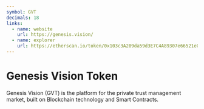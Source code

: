 ```yaml
---
symbol: GVT
decimals: 18
links:
  - name: website
    url: https://genesis.vision/
  - name: explorer
    url: https://etherscan.io/token/0x103c3A209da59d3E7C4A89307e66521e081CFDF0
---
```


# Genesis Vision Token

Genesis Vision (GVT) is the platform for the private trust management market, built on Blockchain technology and Smart Contracts.
